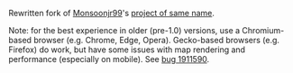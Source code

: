 Rewritten fork of [Monsoonjr99](https://github.com/Monsoonjr99/)'s [project of same name](https://github.com/Monsoonjr99/hypo-track/).

Note: for the best experience in older (pre-1.0) versions, use a Chromium-based browser (e.g. Chrome, Edge, Opera). Gecko-based browsers (e.g. Firefox) do work, but have some issues with map rendering and performance (especially on mobile). See [bug 1911590](https://bugzilla.mozilla.org/show_bug.cgi?id=1911590).